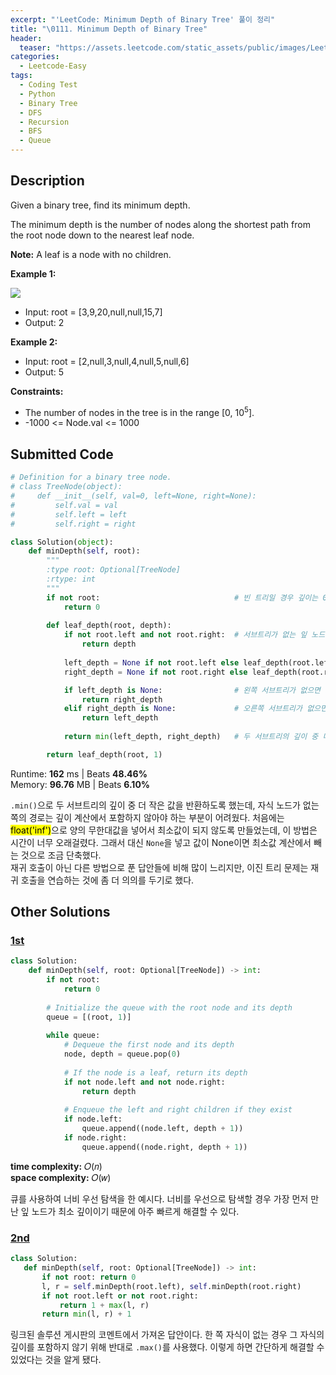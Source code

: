 ```yaml
---
excerpt: "'LeetCode: Minimum Depth of Binary Tree' 풀이 정리"
title: "\0111. Minimum Depth of Binary Tree"
header:
  teaser: "https://assets.leetcode.com/static_assets/public/images/LeetCode_Sharing.png"
categories:
  - Leetcode-Easy
tags:
  - Coding Test
  - Python
  - Binary Tree
  - DFS
  - Recursion
  - BFS
  - Queue
---
```


## <i class="fa-solid fa-file-lines"></i> Description

Given a binary tree, find its minimum depth.

The minimum depth is the number of nodes along the shortest path from the root node down to the nearest leaf node.

**Note:** A leaf is a node with no children.

**Example 1:**

![](https://assets.leetcode.com/uploads/2020/10/12/ex_depth.jpg)

- Input: root = [3,9,20,null,null,15,7]
- Output: 2

**Example 2:**

- Input: root = [2,null,3,null,4,null,5,null,6]
- Output: 5

**Constraints:**

- The number of nodes in the tree is in the range [0, 10<sup>5</sup>].
- -1000 <= Node.val <= 1000

## <i class="fa-solid fa-cloud-arrow-up"></i> Submitted Code

```python
# Definition for a binary tree node.
# class TreeNode(object):
#     def __init__(self, val=0, left=None, right=None):
#         self.val = val
#         self.left = left
#         self.right = right

class Solution(object):
    def minDepth(self, root):
        """
        :type root: Optional[TreeNode]
        :rtype: int
        """
        if not root:                              # 빈 트리일 경우 깊이는 0
            return 0
        
        def leaf_depth(root, depth):
            if not root.left and not root.right:  # 서브트리가 없는 잎 노드에 도달
                return depth
            
            left_depth = None if not root.left else leaf_depth(root.left, depth + 1)
            right_depth = None if not root.right else leaf_depth(root.right, depth + 1)

            if left_depth is None:                # 왼쪽 서브트리가 없으면 오른쪽 서브트리의 깊이 반환
                return right_depth
            elif right_depth is None:             # 오른쪽 서브트리가 없으면 왼쪽 서브트리의 깊이 반환
                return left_depth
            
            return min(left_depth, right_depth)   # 두 서브트리의 깊이 중 더 얕은 쪽의 값을 반환

        return leaf_depth(root, 1)
```
<i class="fa-solid fa-clock"></i> Runtime: **162** ms \| Beats **48.46%**    
<i class="fa-solid fa-memory"></i> Memory: **96.76** MB \| Beats **6.10%**

`.min()`으로 두 서브트리의 깊이 중 더 작은 값을 반환하도록 했는데, 자식 노드가 없는 쪽의 경로는 깊이 계산에서 포함하지 않아야 하는 부분이 어려웠다. 처음에는 <mark>float('inf')</mark>으로 양의 무한대값을 넣어서 최소값이 되지 않도록 만들었는데, 이 방법은 시간이 너무 오래걸렸다. 그래서 대신 `None`을 넣고 값이 None이면 최소값 계산에서 빼는 것으로 조금 단축했다.   
재귀 호출이 아닌 다른 방법으로 푼 답안들에 비해 많이 느리지만, 이진 트리 문제는 재귀 호출을 연습하는 것에 좀 더 의의를 두기로 했다. 

## <i class="fa-solid fa-flask"></i> Other Solutions

### <a href="" target="_blank">1st</a>

```python
class Solution:
    def minDepth(self, root: Optional[TreeNode]) -> int:
        if not root:
            return 0
        
        # Initialize the queue with the root node and its depth
        queue = [(root, 1)]
        
        while queue:
            # Dequeue the first node and its depth
            node, depth = queue.pop(0)
            
            # If the node is a leaf, return its depth
            if not node.left and not node.right:
                return depth
            
            # Enqueue the left and right children if they exist
            if node.left:
                queue.append((node.left, depth + 1))
            if node.right:
                queue.append((node.right, depth + 1))
```
<i class="fa-solid fa-clock"></i> **time complexity:** 𝑂(𝑛)    
<i class="fa-solid fa-memory"></i> **space complexity:** 𝑂(𝑤)           

큐를 사용하여 너비 우선 탐색을 한 예시다. 너비를 우선으로 탐색할 경우 가장 먼저 만난 잎 노드가 최소 깊이이기 때문에 아주 빠르게 해결할 수 있다.

### <a href="https://leetcode.com/problems/minimum-depth-of-binary-tree/solutions/2429057/very-easy-100-fully-explained-c-java-pyt-uiik/" target="_blank">2nd</a>

```python
class Solution:
   def minDepth(self, root: Optional[TreeNode]) -> int:
       if not root: return 0
       l, r = self.minDepth(root.left), self.minDepth(root.right)
       if not root.left or not root.right:
           return 1 + max(l, r)
       return min(l, r) + 1
```
링크된 솔루션 게시판의 코멘트에서 가져온 답안이다. 한 쪽 자식이 없는 경우 그 자식의 깊이를 포함하지 않기 위해 반대로 `.max()`를 사용했다. 이렇게 하면 간단하게 해결할 수 있었다는 것을 알게 됐다.